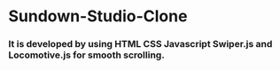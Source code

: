 <h1>Sundown-Studio-Clone</h1>
<h3>It is developed by using HTML CSS Javascript Swiper.js and Locomotive.js for smooth scrolling.</h3>
